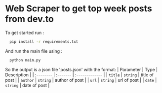 # Web Scraper to get top week posts from dev.to

To get started run :
```bash
  pip install -r requirements.txt
```
And run the main file using :
```bash
  python main.py
``` 
So the output is a json file 'posts.json' with the format:
| Parameter | Type     | Description    |
| :-------- | :------- | :------------- |
| `title`   | `string` | title of post  |
| `author`  | `string` | author of post |
| `url`     | `string` | url of post    |
| `date`    | `string` | date of post   |